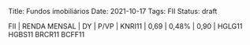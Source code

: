 Title: Fundos imobiliários
Date: 2021-10-17
Tags: FII
Status: draft


FII | RENDA MENSAL | DY | P/VP |
KNRI11 | 0,69 | 0,48% | 0,90 |
HGLG11
HGBS11
BRCR11
BCFF11


